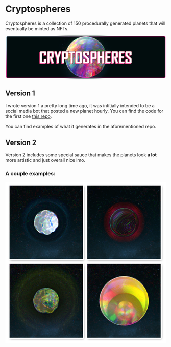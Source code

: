 # Cryptospheres

Cryptospheres is a collection of 150 procedurally generated planets that will eventually be minted as NFTs.

![banner](./github-banner.png)

## Version 1
I wrote version 1 a pretty long time ago, it was intitially intended to be a social media bot that posted a new planet hourly.
You can find the code for the first one [this repo](https://github.com/andithemudkip/planet-gen).

You can find examples of what it generates in the aforementioned repo.
## Version 2
Version 2 includes some special sauce that makes the planets look **a lot** more artistic and just overall nice imo.

### A couple examples: 

![examples](./example.png)
